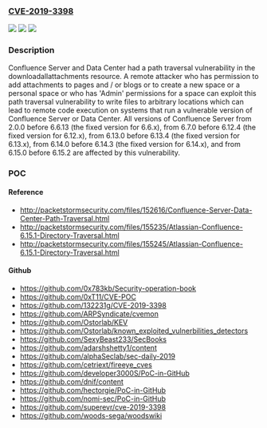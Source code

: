 ### [CVE-2019-3398](https://cve.mitre.org/cgi-bin/cvename.cgi?name=CVE-2019-3398)
![](https://img.shields.io/static/v1?label=Product&message=Confluence&color=blue)
![](https://img.shields.io/static/v1?label=Version&message=%3E%3D%202.0.0%20&color=brighgreen)
![](https://img.shields.io/static/v1?label=Vulnerability&message=Path%20Traversal&color=brighgreen)

### Description

Confluence Server and Data Center had a path traversal vulnerability in the downloadallattachments resource. A remote attacker who has permission to add attachments to pages and / or blogs or to create a new space or a personal space or who has 'Admin' permissions for a space can exploit this path traversal vulnerability to write files to arbitrary locations which can lead to remote code execution on systems that run a vulnerable version of Confluence Server or Data Center. All versions of Confluence Server from 2.0.0 before 6.6.13 (the fixed version for 6.6.x), from 6.7.0 before 6.12.4 (the fixed version for 6.12.x), from 6.13.0 before 6.13.4 (the fixed version for 6.13.x), from 6.14.0 before 6.14.3 (the fixed version for 6.14.x), and from 6.15.0 before 6.15.2 are affected by this vulnerability.

### POC

#### Reference
- http://packetstormsecurity.com/files/152616/Confluence-Server-Data-Center-Path-Traversal.html
- http://packetstormsecurity.com/files/155235/Atlassian-Confluence-6.15.1-Directory-Traversal.html
- http://packetstormsecurity.com/files/155245/Atlassian-Confluence-6.15.1-Directory-Traversal.html

#### Github
- https://github.com/0x783kb/Security-operation-book
- https://github.com/0xT11/CVE-POC
- https://github.com/132231g/CVE-2019-3398
- https://github.com/ARPSyndicate/cvemon
- https://github.com/Ostorlab/KEV
- https://github.com/Ostorlab/known_exploited_vulnerbilities_detectors
- https://github.com/SexyBeast233/SecBooks
- https://github.com/adarshshetty1/content
- https://github.com/alphaSeclab/sec-daily-2019
- https://github.com/cetriext/fireeye_cves
- https://github.com/developer3000S/PoC-in-GitHub
- https://github.com/dnif/content
- https://github.com/hectorgie/PoC-in-GitHub
- https://github.com/nomi-sec/PoC-in-GitHub
- https://github.com/superevr/cve-2019-3398
- https://github.com/woods-sega/woodswiki

